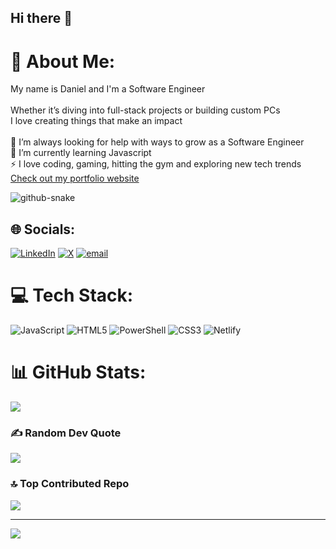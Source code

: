 ## Hi there 👋 

# 💫 About Me:
My name is Daniel and I'm a Software Engineer<br><br>Whether it’s diving into full-stack projects or building custom PCs<br>I love creating things that make an impact<br><br>🤝 I’m always looking for help with ways to grow as a Software Engineer<br>🌱 I’m currently learning Javascript <br>⚡ I love coding, gaming, hitting the gym and exploring new tech trends
<a href="dougiethedev.netlify.app">Check out my portfolio website</a>

<picture>
  <source media="(prefers-color-scheme: dark)" srcset="https://raw.githubusercontent.com/tobiasmeyhoefer/tobiasmeyhoefer/output/github-snake-dark.svg" />
  <source media="(prefers-color-scheme: light)" srcset="https://raw.githubusercontent.com/tobiasmeyhoefer/tobiasmeyhoefer/output/github-snake.svg" />
  <img alt="github-snake" src="https://raw.githubusercontent.com/tobiasmeyhoefer/tobiasmeyhoefer/output/github-snake.svg" />
</picture>


## 🌐 Socials:
[![LinkedIn](https://img.shields.io/badge/LinkedIn-%230077B5.svg?logo=linkedin&logoColor=white)](https://linkedin.com/in/https://www.linkedin.com/in/daniel-douglas-10a274332/) [![X](https://img.shields.io/badge/X-black.svg?logo=X&logoColor=white)](https://x.com/https://x.com/DougieTheDev) [![email](https://img.shields.io/badge/Email-D14836?logo=gmail&logoColor=white)](mailto:dougiethedev@gmail.com) 

# 💻 Tech Stack:
![JavaScript](https://img.shields.io/badge/javascript-%23323330.svg?style=for-the-badge&logo=javascript&logoColor=%23F7DF1E) ![HTML5](https://img.shields.io/badge/html5-%23E34F26.svg?style=for-the-badge&logo=html5&logoColor=white) ![PowerShell](https://img.shields.io/badge/PowerShell-%235391FE.svg?style=for-the-badge&logo=powershell&logoColor=white) ![CSS3](https://img.shields.io/badge/css3-%231572B6.svg?style=for-the-badge&logo=css3&logoColor=white) ![Netlify](https://img.shields.io/badge/netlify-%23000000.svg?style=for-the-badge&logo=netlify&logoColor=#00C7B7)

# 📊 GitHub Stats:
![](https://github-readme-stats.vercel.app/api/top-langs/?username=dougiethedev&theme=blue-green&hide_border=false&include_all_commits=true&count_private=true&layout=compact)

### ✍️ Random Dev Quote
![](https://quotes-github-readme.vercel.app/api?type=horizontal&theme=gruvbox)

### 🔝 Top Contributed Repo
![](https://github-contributor-stats.vercel.app/api?username=dougiethedev&limit=5&theme=blue-green&combine_all_yearly_contributions=true)

---
[![](https://visitcount.itsvg.in/api?id=dougiethedev&icon=0&color=1)](https://visitcount.itsvg.in)
 
